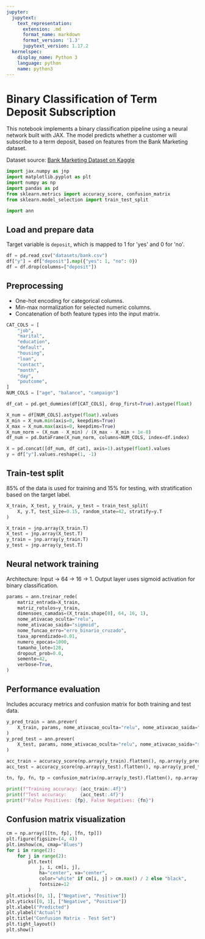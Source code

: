 ```yaml
---
jupyter:
  jupytext:
    text_representation:
      extension: .md
      format_name: markdown
      format_version: '1.3'
      jupytext_version: 1.17.2
  kernelspec:
    display_name: Python 3
    language: python
    name: python3
---
```


# Binary Classification of Term Deposit Subscription

This notebook implements a binary classification pipeline using a neural network built with JAX. The model predicts whether a customer will subscribe to a term deposit, based on features from the Bank Marketing dataset.

Dataset source: [Bank Marketing Dataset on Kaggle](https://www.kaggle.com/datasets/janiobachmann/bank-marketing-dataset/data)

```python
import jax.numpy as jnp
import matplotlib.pyplot as plt
import numpy as np
import pandas as pd
from sklearn.metrics import accuracy_score, confusion_matrix
from sklearn.model_selection import train_test_split

import ann
```

## Load and prepare data
Target variable is `deposit`, which is mapped to 1 for 'yes' and 0 for 'no'.

```python
df = pd.read_csv("datasets/bank.csv")
df["y"] = df["deposit"].map({"yes": 1, "no": 0})
df = df.drop(columns=["deposit"])
```

## Preprocessing
- One-hot encoding for categorical columns.
- Min-max normalization for selected numeric columns.
- Concatenation of both feature types into the input matrix.

```python
CAT_COLS = [
    "job",
    "marital",
    "education",
    "default",
    "housing",
    "loan",
    "contact",
    "month",
    "day",
    "poutcome",
]
NUM_COLS = ["age", "balance", "campaign"]

df_cat = pd.get_dummies(df[CAT_COLS], drop_first=True).astype(float)

X_num = df[NUM_COLS].astype(float).values
X_min = X_num.min(axis=0, keepdims=True)
X_max = X_num.max(axis=0, keepdims=True)
X_num_norm = (X_num - X_min) / (X_max - X_min + 1e-8)
df_num = pd.DataFrame(X_num_norm, columns=NUM_COLS, index=df.index)

X = pd.concat([df_num, df_cat], axis=1).astype(float).values
y = df["y"].values.reshape(1, -1)
```

## Train-test split
85% of the data is used for training and 15% for testing, with stratification based on the target label.

```python
X_train, X_test, y_train, y_test = train_test_split(
    X, y.T, test_size=0.15, random_state=42, stratify=y.T
)

X_train = jnp.array(X_train.T)
X_test = jnp.array(X_test.T)
y_train = jnp.array(y_train.T)
y_test = jnp.array(y_test.T)
```

## Neural network training
Architecture: Input → 64 → 16 → 1. Output layer uses sigmoid activation for binary classification.

```python
params = ann.treinar_rede(
    matriz_entrada=X_train,
    matriz_rotulos=y_train,
    dimensoes_camadas=(X_train.shape[0], 64, 16, 1),
    nome_ativacao_oculta="relu",
    nome_ativacao_saida="sigmoid",
    nome_funcao_erro="erro_binario_cruzado",
    taxa_aprendizado=0.01,
    numero_epocas=1000,
    tamanho_lote=128,
    dropout_prob=0.0,
    semente=42,
    verbose=True,
)
```

## Performance evaluation
Includes accuracy metrics and confusion matrix for both training and test data.

```python
y_pred_train = ann.prever(
    X_train, params, nome_ativacao_oculta="relu", nome_ativacao_saida="sigmoid"
)
y_pred_test = ann.prever(
    X_test, params, nome_ativacao_oculta="relu", nome_ativacao_saida="sigmoid"
)

acc_train = accuracy_score(np.array(y_train).flatten(), np.array(y_pred_train).flatten())
acc_test = accuracy_score(np.array(y_test).flatten(), np.array(y_pred_test).flatten())

tn, fp, fn, tp = confusion_matrix(np.array(y_test).flatten(), np.array(y_pred_test).flatten()).ravel()

print(f"Training accuracy: {acc_train:.4f}")
print(f"Test accuracy:     {acc_test:.4f}")
print(f"False Positives: {fp}, False Negatives: {fn}")
```

## Confusion matrix visualization

```python
cm = np.array([[tn, fp], [fn, tp]])
plt.figure(figsize=(4, 4))
plt.imshow(cm, cmap="Blues")
for i in range(2):
    for j in range(2):
        plt.text(
            j, i, cm[i, j],
            ha="center", va="center",
            color="white" if cm[i, j] > cm.max() / 2 else "black",
            fontsize=12
        )
plt.xticks([0, 1], ["Negative", "Positive"])
plt.yticks([0, 1], ["Negative", "Positive"])
plt.xlabel("Predicted")
plt.ylabel("Actual")
plt.title("Confusion Matrix - Test Set")
plt.tight_layout()
plt.show()
```
